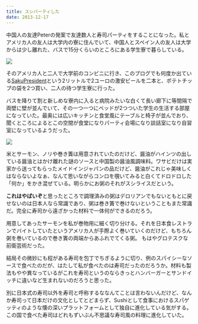 ```yaml
---
title: スシパーティした
date: 2013-12-17
---
```


中国人の友達Peterの発案で友達数人と寿司パーティをすることになった。私とアメリカ人の友人は大学内の寮に住んでいて、中国人とスペイン人の友人は大学からは少し離れた、バスで15分くらいのところにある学生寮で暮らしている。

![](https://photos.smugmug.com/photos/i-WXvf7jN/0/4f478999/X4/i-WXvf7jN-X4.jpg)

そのアメリカ人と二人で大学前のコンビニに行き、このブログでも何度か出ている[SakuPresident](http://www.saku.ee/eng/beverages/beer/226/presidendi-8)という2リットルで2ユーロの激安ビールを二本と、ポテトチップの袋を2つ買い、二人の待つ学生寮に行った。

バスを降りて割と新しめな寮内に入ると病院みたいな白くて長い廊下に等間隔で両壁に壁が並んでいて、その一つ一つにベッドが2つついた学生の生活する部屋になっていた。最奥には広いキッチンと食堂風にテーブルと椅子が並んでおり、聞くところによるとこの空間が食堂になりパーティ会場になり談話室になり自習室になっているようだった。

![](https://photos.smugmug.com/photos/i-WT3sG9n/0/dfc8d34b/X4/i-WT3sG9n-X4.jpg)

米とサーモン、ノリや巻き簀は用意されていたのだけど、醤油がハインツの出している醤油とはかけ離れた謎のソースと中国製の醤油風調味料。ワサビだけは実家から送ってもらったメイドインジャパンの品だけど、醤油がこれじゃ美味しくはならないよなぁ、なんて思いながらコンロを覗いてみると白くてドロドロした「何か」をかき混ぜている。明らかにお粥のそれがスシライスだという。

**これはやばいぞ**と思ったところで調理済みの粥はデロリアンでもないともとに戻せないのは日本人なら常識であり、粥は巻き簀で巻けないということもまた常識だ。完全に寿司から遠ざかった材料で一体何ができるのだろう。

用意してあったサーモンを私が巻物用に細く切り分ける。それを日本食レストランでバイトしていたというアメリカ人が手際よく巻いていくのだけど、もちろん粥を巻いているので巻き簀の両端からあふれでてくる粥。
もはやグロテスクな前衛芸術だった。

結局その微妙にも程がある寿司を包丁でちぎるように切り、例のスパイシーなソースで食べたのだが、はたして私が食べたのは寿司だったのだろうか。材料も製法もやや異なっているがこれを寿司というのならきっとハンバーガーとサンドイッチに違いなど生まれないのだろうと思った。

別に日本式の寿司以外を寿司と呼称するななんてことは言わないんだけど、なんか寿司って日本だけの文化としてとどまらず、Sushiとして食事におけるスパゲッティのような懐の深いプラットフォームとして独自に進化している気がする。この国で食べた寿司はどれもずいぶん不思議な寿司風の料理に進化していた。
